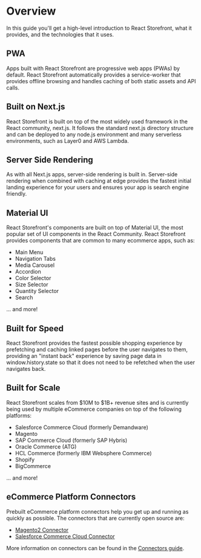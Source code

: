 # Overview

In this guide you'll get a high-level introduction to React Storefront, what it provides, and the technologies that it uses.

## PWA

Apps built with React Storefront are progressive web apps (PWAs) by default. React Storefront automatically provides a service-worker that provides offline browsing and handles caching of both static assets and API calls.

## Built on Next.js

React Storefront is built on top of the most widely used framework in the React community, next.js. It follows the standard next.js directory structure and can be deployed to any node.js environment and many serverless environments, such as Layer0 and AWS Lambda.

## Server Side Rendering

As with all Next.js apps, server-side rendering is built in. Server-side rendering when combined with caching at edge provides the fastest initial landing experience for your users and ensures your app is search engine friendly.

## Material UI

React Storefront's components are built on top of Material UI, the most popular set of UI components in the React Community. React Storefront provides components that are common to many ecommerce apps, such as:

- Main Menu
- Navigation Tabs
- Media Carousel
- Accordion
- Color Selector
- Size Selector
- Quantity Selector
- Search

... and more!

## Built for Speed

React Storefront provides the fastest possible shopping experience by prefetching and caching linked pages before the user navigates to them, providing an "instant back" experience by saving page data in window.history.state so that it does not need to be refetched when the user navigates back.

## Built for Scale

React Storefront scales from $10M to $1B+ revenue sites and is currently being used by multiple eCommerce companies on top of the following platforms:

- Salesforce Commerce Cloud (formerly Demandware)
- Magento
- SAP Commerce Cloud (formerly SAP Hybris)
- Oracle Commerce (ATG)
- HCL Commerce (formerly IBM Websphere Commerce)
- Shopify
- BigCommerce

... and more!

## eCommerce Platform Connectors

Prebuilt eCommerce platform connectors help you get up and running as quickly as possible. The connectors that are currently open source are:

- [Magento2 Connector](https://github.com/storefront-foundation/magento2-connector)
- [Salesforce Commerce Cloud Connector](https://github.com/storefront-foundation/salesforce-commerce-cloud-connector)

More information on connectors can be found in the [Connectors guide](/guides/connectors).
